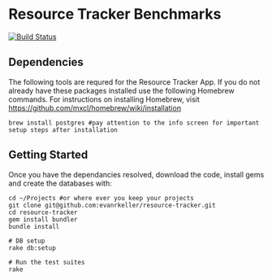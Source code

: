 # Resource Tracker Benchmarks
[![Build Status](https://travis-ci.org/evanrkeller/resource-tracker.png)](https://travis-ci.org/evanrkeller/resource-tracker)

## Dependencies

  The following tools are requred for the Resource Tracker App. If you do not already have these packages installed use the following Homebrew commands. For instructions on installing Homebrew, visit <https://github.com/mxcl/homebrew/wiki/installation>

    brew install postgres #pay attention to the info screen for important setup steps after installation

## Getting Started

  Once you have the dependancies resolved, download the code, install gems and create the databases with:

    cd ~/Projects #or where ever you keep your projects
    git clone git@github.com:evanrkeller/resource-tracker.git
    cd resource-tracker
    gem install bundler
    bundle install

    # DB setup
    rake db:setup

    # Run the test suites
    rake
